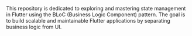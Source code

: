 This repository is dedicated to exploring and mastering state management in Flutter using the BLoC (Business Logic Component) pattern. The goal is to build scalable and maintainable Flutter applications by separating business logic from UI.
